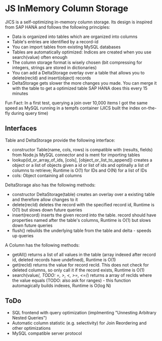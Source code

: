 JS InMemory Column Storage
==========================
JICS is a self-optimizing in-memory column storage. Its design is inspired from SAP HANA and follows the following principles:
- Data is organized into tables which are organized into columns
- Table's entries are identified by a record-id
- You can import tables from existing MySQL databases
- Tables are automatically optimized: Indices are created when you use search(value) often enough
- The column storage format is wisely chosen (bit compressing for integers, strings are stored in dictionaries)
- You can add a DeltaStorage overlay over a table that allows you to delete(recId) and insert(object) records
- DeltaStorage gets slower the more changes you made. You can merge it with the table to get a optimized table SAP HANA does this every 15 minutes

Fun Fact: In a first test, querying a join over 10,000 items I got the same speed as MySQL running in a tempfs container (JICS built the index on-the-fly during query time)

Interfaces
----------

Table and DeltaStorage provide the following interface:
- constructor Table(name, cols, rows) is compatible with (results, fields) from Node.js MySQL connector and is ment for importing tables
- lookup(id_or_array_of_ids, [cols], [object_or_list_to_append]) creates a object or a list of objects given a id or list of ids and optinally a list of columns to retrieve; Runtime is O(1) for IDs and O(N) for a list of IDs
- cols: Object containing all columns

DeltaStorage also has the following methods:
- constructor DeltaStorage(table) creates an overlay over a existing table and therefore allow changes to it
- delete(recId) deletes the record with the specified record id, Runtime is O(1) but slows down future queries
- insert(record) inserts the given record into the table. record should have properties named after the table's columns, Runtime is O(1) but slows down future queries
- flush() rebuilds the underlying table from the table and delta - speeds up queries

A Column has the following methods:
- getAll() returns a list of all values in the table (array indexed after record id, deleted records have undefined), Runtime is O(1)
- get(recId) returns the value for record recId. This does not check for deleted columns, so only call it if the record exists, Runtime is O(1)
- search(value/*, TODO: =, >, <, >=, <=*/) returns a array of recIds where the value equals (TODO: also ask for ranges) - this function automagically builds indexes, Runtime is O(log N)

ToDo
----
- SQL frontend with query optimization (implmenting "Unnesting Arbitrary Nested Queries")
- Automatic column statistic (e.g. selectivity) for Join Reordering and other optimizations
- MySQL compatible server protocol
